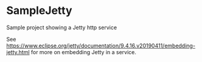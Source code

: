# SampleJetty
Sample project showing a Jetty http service

See https://www.eclipse.org/jetty/documentation/9.4.16.v20190411/embedding-jetty.html for
more on embedding Jetty in a service.

